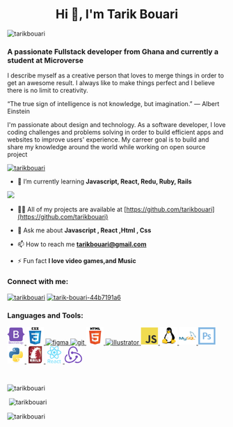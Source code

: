 <h1 align="center">Hi 👋, I'm Tarik Bouari</h1>
<p align="left"> <img src="https://komarev.com/ghpvc/?username=tarikbouari&label=Profile%20views&color=0e75b6&style=flat" alt="tarikbouari" /> </p>
<h3 >A passionate Fullstack developer from Ghana and currently a student at Microverse </h3>
<p>I describe myself as a creative person that loves to merge things in order to get an awesome result. 
I always like to make things perfect and I believe there is no limit to creativity.

“The true sign of intelligence is not knowledge, but imagination.”  — Albert Einstein

I'm passionate about design and technology. As a software 
developer, I love coding challenges and problems solving in order to build  efficient apps and websites 
to improve users' experience. My carreer goal is to build and share my knowledge around the world while working on open source project </p>



<p align="left"> <a href="https://github.com/ryo-ma/github-profile-trophy"><img src="https://github-profile-trophy.vercel.app/?username=tarikbouari" alt="tarikbouari" /></a> </p>

- 🌱 I’m currently learning **Javascript, React, Redu, Ruby, Rails**

<img src ="https://res.cloudinary.com/practicaldev/image/fetch/s--cT4TSe48--/c_limit%2Cf_auto%2Cfl_progressive%2Cq_66%2Cw_880/https://dev-to-uploads.s3.amazonaws.com/i/894znjv4oo9agqiz4dql.gif">

- 👨‍💻 All of my projects are available at [https://github.com/tarikbouari](https://github.com/tarikbouari)

- 💬 Ask me about **Javascript , React  ,Html , Css**

- 📫 How to reach me **tarikbouari@gmail.com**

- ⚡ Fun fact **I love video games,and Music**

<h3 align="left">Connect with me:</h3>
<p align="left">
<a href="https://twitter.com/tarikbouari" target="blank"><img align="center" src="https://raw.githubusercontent.com/rahuldkjain/github-profile-readme-generator/master/src/images/icons/Social/twitter.svg" alt="tarikbouari" height="30" width="40" /></a>
<a href="https://linkedin.com/in/tarik-bouari-44b7191a6" target="blank"><img align="center" src="https://raw.githubusercontent.com/rahuldkjain/github-profile-readme-generator/master/src/images/icons/Social/linked-in-alt.svg" alt="tarik-bouari-44b7191a6" height="30" width="40" /></a>
</p>

<h3 align="left">Languages and Tools:</h3>
<p align="left"> <a href="https://getbootstrap.com" target="_blank" rel="noreferrer"> <img src="https://raw.githubusercontent.com/devicons/devicon/master/icons/bootstrap/bootstrap-plain-wordmark.svg" alt="bootstrap" width="40" height="40"/> </a> <a href="https://www.w3schools.com/css/" target="_blank" rel="noreferrer"> <img src="https://raw.githubusercontent.com/devicons/devicon/master/icons/css3/css3-original-wordmark.svg" alt="css3" width="40" height="40"/> </a> <a href="https://www.figma.com/" target="_blank" rel="noreferrer"> <img src="https://www.vectorlogo.zone/logos/figma/figma-icon.svg" alt="figma" width="40" height="40"/> </a> <a href="https://git-scm.com/" target="_blank" rel="noreferrer"> <img src="https://www.vectorlogo.zone/logos/git-scm/git-scm-icon.svg" alt="git" width="40" height="40"/> </a> <a href="https://www.w3.org/html/" target="_blank" rel="noreferrer"> <img src="https://raw.githubusercontent.com/devicons/devicon/master/icons/html5/html5-original-wordmark.svg" alt="html5" width="40" height="40"/> </a> <a href="https://www.adobe.com/in/products/illustrator.html" target="_blank" rel="noreferrer"> <img src="https://www.vectorlogo.zone/logos/adobe_illustrator/adobe_illustrator-icon.svg" alt="illustrator" width="40" height="40"/> </a> <a href="https://developer.mozilla.org/en-US/docs/Web/JavaScript" target="_blank" rel="noreferrer"> <img src="https://raw.githubusercontent.com/devicons/devicon/master/icons/javascript/javascript-original.svg" alt="javascript" width="40" height="40"/> </a> <a href="https://www.linux.org/" target="_blank" rel="noreferrer"> <img src="https://raw.githubusercontent.com/devicons/devicon/master/icons/linux/linux-original.svg" alt="linux" width="40" height="40"/> </a> <a href="https://www.mysql.com/" target="_blank" rel="noreferrer"> <img src="https://raw.githubusercontent.com/devicons/devicon/master/icons/mysql/mysql-original-wordmark.svg" alt="mysql" width="40" height="40"/> </a> <a href="https://www.photoshop.com/en" target="_blank" rel="noreferrer"> <img src="https://raw.githubusercontent.com/devicons/devicon/master/icons/photoshop/photoshop-line.svg" alt="photoshop" width="40" height="40"/> </a> <a href="https://www.python.org" target="_blank" rel="noreferrer"> <img src="https://raw.githubusercontent.com/devicons/devicon/master/icons/python/python-original.svg" alt="python" width="40" height="40"/> </a> <a href="https://rubyonrails.org" target="_blank" rel="noreferrer"> <img src="https://raw.githubusercontent.com/devicons/devicon/master/icons/rails/rails-original-wordmark.svg" alt="rails" width="40" height="40"/> </a> <a href="https://reactjs.org/" target="_blank" rel="noreferrer"> <img src="https://raw.githubusercontent.com/devicons/devicon/master/icons/react/react-original-wordmark.svg" alt="react" width="40" height="40"/> </a> <a href="https://redux.js.org" target="_blank" rel="noreferrer"> <img src="https://raw.githubusercontent.com/devicons/devicon/master/icons/redux/redux-original.svg" alt="redux" width="40" height="40"/> </a> </p><br>

<p><img align="left" src="https://github-readme-stats.vercel.app/api/top-langs?username=tarikbouari&show_icons=true&locale=en&layout=compact" alt="tarikbouari" /></p><br>

<p>&nbsp;<img align="center" src="https://github-readme-stats.vercel.app/api?username=tarikbouari&show_icons=true&locale=en" alt="tarikbouari" /></p>

<p><img align="center" src="https://github-readme-streak-stats.herokuapp.com/?user=tarikbouari&" alt="tarikbouari" /></p>
